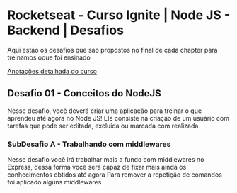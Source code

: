 # Rocketseat - Curso Ignite | Node JS - Backend | Desafios
Aqui estão os desafios que são propostos no final de cada chapter para treinamos oque foi ensinado

[Anotações detalhada do curso](https://deibsoncogo.notion.site/Curso-Ignite-Node-JS-Backend-1791383ce52b4dd0aaaf96f7be19d23e)

## Desafio 01 - Conceitos do NodeJS
Nesse desafio, você deverá criar uma aplicação para treinar o que aprendeu até agora no Node JS!
Ele consiste na criação de um usuário com tarefas que pode ser editada, excluída ou marcada com realizada

### SubDesafio A - Trabalhando com middlewares
Nesse desafio você irá trabalhar mais a fundo com middlewares no Express, dessa forma você será capaz de fixar mais ainda os conhecimentos obtidos até agora
Para remover a repetição de comandos foi aplicado alguns middlewares
